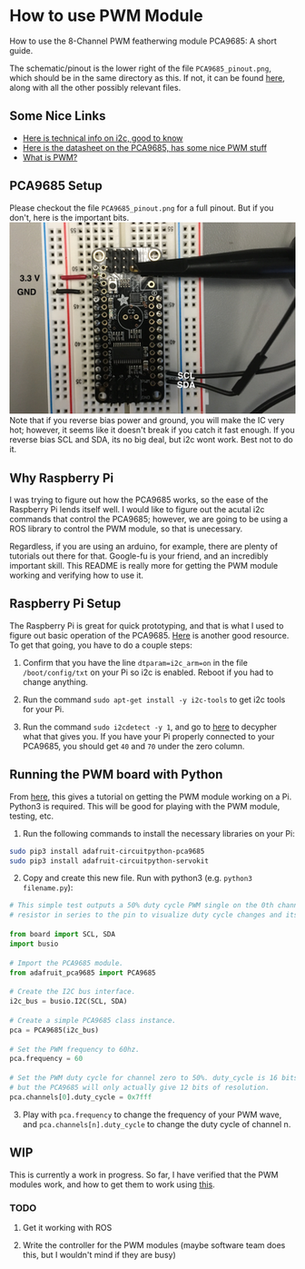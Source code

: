 # How to use PWM Module

How to use the 8-Channel PWM featherwing module PCA9685: A short guide.

The schematic/pinout is the lower right of the file `PCA9685_pinout.png`, which should be in the same directory as this. If not, it can be found [here](https://learn.adafruit.com/16-channel-pwm-servo-driver/downloads), along with all the other possibly relevant files.

## Some Nice Links

* [Here is technical info on i2c, good to know](https://i2c.info)
* [Here is the datasheet on the PCA9685, has some nice PWM stuff](https://github.com/kotachang/UBCSubbots/blob/master/PWM/PCA9685.pdf)
* [What is PWM?](https://en.wikipedia.org/wiki/Pulse-width_modulation)

## PCA9685 Setup

Please checkout the file `PCA9685_pinout.png` for a full pinout. But if you don't, here is the important bits.
![work_plz](images/pinout_irl.jpg)
Note that if you reverse bias power and ground, you will make the IC very hot; however, it seems like it doesn't break if you catch it fast enough. If you reverse bias SCL and SDA, its no big deal, but i2c wont work. Best not to do it.

## Why Raspberry Pi

I was trying to figure out how the PCA9685 works, so the ease of the Raspberry Pi lends itself well. I would like to figure out the acutal i2c commands that control the PCA9685; however, we are going to be using a ROS library to control the PWM module, so that is unecessary.

Regardless, if you are using an arduino, for example, there are plenty of tutorials out there for that. Google-fu is your friend, and an incredibly important skill. This README is really more for getting the PWM module working and verifying how to use it.

## Raspberry Pi Setup

The Raspberry Pi is great for quick prototyping, and that is what I used to figure out basic operation of the PCA9685. [Here](https://pinout.xyz/pinout/i2c) is another good resource. To get that going, you have to do a couple steps:

1. Confirm that you have the line `dtparam=i2c_arm=on` in the file `/boot/config/txt` on your Pi so i2c is enabled. Reboot if you had to change anything.

2. Run the command `sudo apt-get install -y i2c-tools` to get i2c tools for your Pi.

3. Run the command `sudo i2cdetect -y 1`, and go to [here](https://man.cx/i2cdetect) to decypher what that gives you. If you have your Pi properly connected to your PCA9685, you should get `40` and `70` under the zero column.

## Running the PWM board with Python

From [here](https://learn.adafruit.com/16-channel-pwm-servo-driver?view=all), this gives a tutorial on getting the PWM module working on a Pi. Python3 is required. This will be good for playing with the PWM module, testing, etc.

1. Run the following commands to install the necessary libraries on your Pi:

```sh
sudo pip3 install adafruit-circuitpython-pca9685
sudo pip3 install adafruit-circuitpython-servokit
```

2. Copy and create this new file. Run with python3 (e.g. `python3 filename.py`):

```python
# This simple test outputs a 50% duty cycle PWM single on the 0th channel. Connect an LED and
# resistor in series to the pin to visualize duty cycle changes and its impact on brightness.

from board import SCL, SDA
import busio

# Import the PCA9685 module.
from adafruit_pca9685 import PCA9685

# Create the I2C bus interface.
i2c_bus = busio.I2C(SCL, SDA)

# Create a simple PCA9685 class instance.
pca = PCA9685(i2c_bus)

# Set the PWM frequency to 60hz.
pca.frequency = 60

# Set the PWM duty cycle for channel zero to 50%. duty_cycle is 16 bits to match other PWM objects
# but the PCA9685 will only actually give 12 bits of resolution.
pca.channels[0].duty_cycle = 0x7fff
```

3. Play with `pca.frequency` to change the frequency of your PWM wave, and `pca.channels[n].duty_cycle` to change the duty cycle of channel n.

## WIP

This is currently a work in progress. So far, I have verified that the PWM modules work, and how to get them to work using [this](https://learn.adafruit.com/16-channel-pwm-servo-driver?view=all).

### TODO

1. Get it working with ROS

2. Write the controller for the PWM modules (maybe software team does this, but I wouldn't mind if they are busy)
